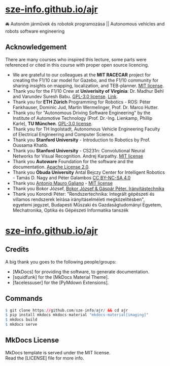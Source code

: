# [sze-info.github.io/ajr](https://sze-info.github.io/ajr)


🚘 Autonóm járművek és robotok programozása || Autonomous vehicles and robots software engineering


## Acknowledgement

There are many courses who inspired this lecture, some parts were referenced or cited in this course with proper open source licencing.  

- We are grateful to our colleagues at the **MIT RACECAR** project for creating the F1/10 car model for Gazebo, and the F1/10 community for sharing insights on mapping, localization, and TEB-planner. [MIT license](https://choosealicense.com/licenses/mit/).
- Thank you for the F1/10 Crew at **Univerisity of Virginia**: Dr. Madhur Behl and Varundev Suresh Babu. [GPL-3.0 license](https://choosealicense.com/licenses/gpl-3.0/). [Link](https://github.com/linklab-uva/f1tenth_gtc_tutorial/blob/master/LICENSE).
- Thank you for **ETH Zürich** Programming for Robotics - ROS: Péter Fankhauser, Dominic Jud, Martin Wermelinger, Prof. Dr. Marco Hutter.
- Thank you for "Autonomous Driving Software Engineering" by the Institute of Automotive Technology (Prof. Dr.-Ing. Lienkamp, Phillip Karle), **TU München**. [GPL-3.0 license](https://github.com/TUMFTM/Lecture_ADSE/blob/master/LICENSE.md).
- Thank you for TH Ingolstadt, Autonomous Vehicle Engineering Faculty of Electrical Engineering and Computer Science.
- Thank you **Stanford University** - Introduction to Robotics by Prof. Oussama Khatib.
- Thank you **Stanford University** - CS231n: Convolutional Neural Networks for Visual Recognition. Andrej Karpathy. [MIT license](https://github.com/cs231n/cs231n.github.io/blob/master/LICENSE)
- Thank you **Autoware** Foundation for the software and the documentation. [Apache License 2.0](https://github.com/autowarefoundation/autoware-documentation/blob/main/LICENSE).
- Thank you **Óbuda University** Antal Bejczy Center for Intelligent Robotics - Tamás D. Nagy and Péter Galambos [CC BY-NC-SA 4.0](https://github.com/ABC-iRobotics/ros_course_materials_hu/blob/main/LICENSE.md)
- Thank you [Antonio Mauro Galiano](https://github.com/dottantgal/ros2_pid_library/) - [MIT license](https://github.com/dottantgal/ros2_pid_library/blob/main/LICENSE)
- Thank you Bokor József, [Bokor József & Gáspár Péter. Irányítástechnika](https://dtk.tankonyvtar.hu/bitstream/handle/123456789/3269/Bokor_Gaspar_Soumelidis_Iranyitastechnika_II.pdf)
- Thank you Korondi Péter: "Rendszertechnika: Integrált gépészeti és villamos rendszerek leírása irányításelméleti megközelítésben", egyetemi jegyzet, Budapesti Műszaki és Gazdaságtudományi Egyetem, Mechatronika, Optika és Gépészeti Informatika tanszék

# [sze-info.github.io/ajr](https://sze-info.github.io/ajr)


## Credits
A big thank you goes to the following people/groups:

- [MkDocs] for providing the software, to generate documentation.
- [squidfunk] for the [MkDocs Material Theme].
- [facelessuser] for the [PyMdown Extensions].

## Commands

``` r
$ git clone https://github.com/sze-info/ajr/ && cd ajr
$ pip install mkdocs mkdocs-material "mkdocs-material[imaging]"
$ mkdocs build
$ mkdocs serve
```

## MkDocs License
MkDocs template is served under the MIT license.  
Read the [LICENSE] file for more info.
